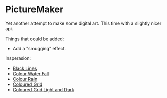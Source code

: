 # PictureMaker

Yet another attempt to make some digital art. This time with a slightly nicer api.

Things that could be added:
 - Add a "smugging" effect.

Insperasion:
 - [Black Lines](https://www.google.com/imgres?imgurl=https%3A%2F%2Fd2jv9003bew7ag.cloudfront.net%2Fuploads%2FMatt-Pearson-LP18_1_S14-DEATH-POP.-Courtesy-the-artist.jpg&imgrefurl=https%3A%2F%2Fwww.widewalls.ch%2Fmagazine%2Fabstract-digital-art&tbnid=eqiEKlueJF2AQM&vet=12ahUKEwiAiMCN28j2AhWZ7qQKHSM0CScQMygAegUIARDgAQ..i&docid=Uy9WCBj33T_B7M&w=855&h=514&q=abstract%20digital%20art&ved=2ahUKEwiAiMCN28j2AhWZ7qQKHSM0CScQMygAegUIARDgAQ)
 - [Colour Water Fall](https://www.google.com/imgres?imgurl=https%3A%2F%2Fi.pinimg.com%2F736x%2F6d%2F8c%2Fd1%2F6d8cd16cd2ff79be548cfbb88b4fc113--fractals-illusions.jpg&imgrefurl=https%3A%2F%2Fwww.pinterest.com%2FTrudeauFineArt%2Fdigital-abstract-art-inspiration%2F&tbnid=qDOsAMRuPNr9hM&vet=10CLEBEDMorwFqFwoTCIC0r53byPYCFQAAAAAdAAAAABAC..i&docid=iIYZuEYeCIreqM&w=480&h=800&q=abstract%20digital%20art&ved=0CLEBEDMorwFqFwoTCIC0r53byPYCFQAAAAAdAAAAABAC)
 - [Colour Rain](https://www.google.com/imgres?imgurl=https%3A%2F%2Fi.pinimg.com%2F736x%2F6d%2F8c%2Fd1%2F6d8cd16cd2ff79be548cfbb88b4fc113--fractals-illusions.jpg&imgrefurl=https%3A%2F%2Fwww.pinterest.com%2FTrudeauFineArt%2Fdigital-abstract-art-inspiration%2F&tbnid=qDOsAMRuPNr9hM&vet=10CLEBEDMorwFqFwoTCIC0r53byPYCFQAAAAAdAAAAABAC..i&docid=iIYZuEYeCIreqM&w=480&h=800&q=abstract%20digital%20art&ved=0CLEBEDMorwFqFwoTCIC0r53byPYCFQAAAAAdAAAAABAC#imgrc=qDOsAMRuPNr9hM&imgdii=WfPn-wumJ8-TYM)
 - [Coloured Grid](https://www.google.com/imgres?imgurl=https%3A%2F%2Fr1.ilikewallpaper.net%2Fipad-pro-wallpapers%2Fdownload%2F91435%2Fgrid-pattern-abstract-digital-art-4k-ipad-pro-wallpaper-ilikewallpaper_com.jpg&imgrefurl=https%3A%2F%2Fwww.ilikewallpaper.net%2Fabstract-ipad-pro-wallpapers%2F7&tbnid=5bsKUA7QiHxoRM&vet=10CCQQMyjGAmoXChMIgLSvndvI9gIVAAAAAB0AAAAAEAQ..i&docid=wMTnBmjwhjnICM&w=2732&h=2732&q=abstract%20digital%20art&ved=0CCQQMyjGAmoXChMIgLSvndvI9gIVAAAAAB0AAAAAEAQ)
 - [Coloured Grid Light and Dark](https://wallup.net/preview/?wallpaper=colorful-pattern-abstract-square-digital-art-lines)
